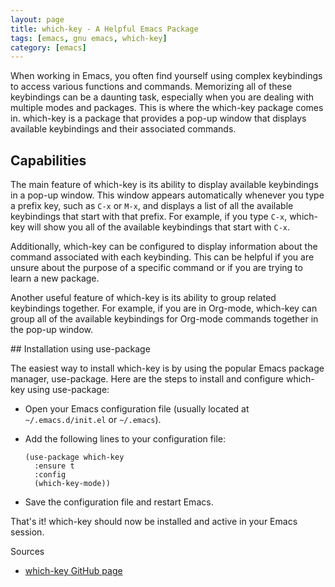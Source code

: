 ```yaml
---
layout: page
title: which-key - A Helpful Emacs Package
tags: [emacs, gnu emacs, which-key]
category: [emacs]
---
```


When working in Emacs, you often find yourself using complex keybindings to access various functions and commands. Memorizing all of these keybindings can be a daunting task, especially when you are dealing with multiple modes and packages. This is where the which-key package comes in. which-key is a package that provides a pop-up window that displays available keybindings and their associated commands.

## Capabilities

The main feature of which-key is its ability to display available keybindings in a pop-up window. This window appears automatically whenever you type a prefix key, such as `C-x` or `M-x`, and displays a list of all the available keybindings that start with that prefix. For example, if you type `C-x`, which-key will show you all of the available keybindings that start with `C-x`.

Additionally, which-key can be configured to display information about the command associated with each keybinding. This can be helpful if you are unsure about the purpose of a specific command or if you are trying to learn a new package.

Another useful feature of which-key is its ability to group related keybindings together. For example, if you are in Org-mode, which-key can group all of the available keybindings for Org-mode commands together in the pop-up window.

## Installation using use-package

The easiest way to install which-key is by using the popular Emacs package manager, use-package. Here are the steps to install and configure which-key using use-package:

* Open your Emacs configuration file (usually located at `~/.emacs.d/init.el` or `~/.emacs`).
* Add the following lines to your configuration file:

      
      (use-package which-key
        :ensure t
        :config
        (which-key-mode))
       
* Save the configuration file and restart Emacs.

That's it! which-key should now be installed and active in your Emacs session.

Sources
* [which-key GitHub page](https://github.com/justbur/emacs-which-key)







